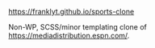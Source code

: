 https://franklyt.github.io/sports-clone

Non-WP, SCSS/minor templating clone of https://mediadistribution.espn.com/.
